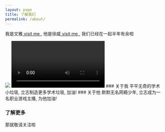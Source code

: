 ```yaml
---
layout: page
title: 了解我们
permalink: /about/
---
```

我是文雅<a href = "https://i.cs.hku.hk/~wysun/index.html"> visit me </a>, 他是徐威<a href="https://sites.google.com/view/weixu/home"> visit me </a>, 我们已经在一起半年有余啦 

<img src="https://wenyasun.github.io/xs_blog.github.io/images/we_kiss.jpeg">

<video  controls>
  <source src="https://wenyasun.github.io/xs_blog.github.io/images/hiking.mp4" type="video/mp4">
</video>
### 关于我
平平无奇的学术小垃圾, 立志制造更多学术垃圾, 加油!
### 关于他
默默无名网瘾少年, 立志成为一名职业游戏主播, 为他加油!

### 了解更多
那就敬请关注啦 
